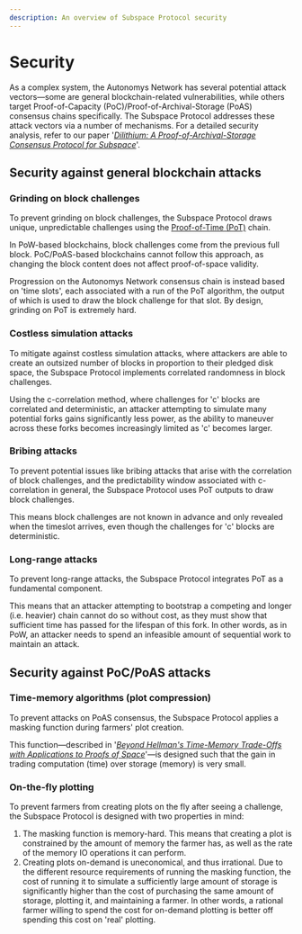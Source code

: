 ```yaml
---
description: An overview of Subspace Protocol security
---
```


# Security

As a complex system, the Autonomys Network has several potential attack vectors—some are general blockchain-related vulnerabilities, while others target Proof-of-Capacity (PoC)/Proof-of-Archival-Storage (PoAS) consensus chains specifically. The Subspace Protocol addresses these attack vectors via a number of mechanisms. For a detailed security analysis, refer to our paper '[_Dilithium: A Proof-of-Archival-Storage Consensus Protocol for Subspace_](https://github.com/subspace/consensus-v2-research-paper)'.

## Security against general blockchain attacks

### Grinding on block challenges

To prevent grinding on block challenges, the Subspace Protocol draws unique, unpredictable challenges using the [Proof-of-Time (PoT)](proof-of-time.md) chain.

In PoW-based blockchains, block challenges come from the previous full block. PoC/PoAS-based blockchains cannot follow this approach, as changing the block content does not affect proof-of-space validity.

Progression on the Autonomys Network consensus chain is instead based on 'time slots', each associated with a run of the PoT algorithm, the output of which is used to draw the block challenge for that slot. By design, grinding on PoT is extremely hard.

### Costless simulation attacks

To mitigate against costless simulation attacks, where attackers are able to create an outsized number of blocks in proportion to their pledged disk space, the Subspace Protocol implements correlated randomness in block challenges.

Using the c-correlation method, where challenges for 'c' blocks are correlated and deterministic, an attacker attempting to simulate many potential forks gains significantly less power, as the ability to maneuver across these forks becomes increasingly limited as 'c' becomes larger.

### Bribing attacks

To prevent potential issues like bribing attacks that arise with the correlation of block challenges, and the predictability window associated with c-correlation in general, the Subspace Protocol uses PoT outputs to draw block challenges.

This means block challenges are not known in advance and only revealed when the timeslot arrives, even though the challenges for 'c' blocks are deterministic.

### Long-range attacks

To prevent long-range attacks, the Subspace Protocol integrates PoT as a fundamental component.

This means that an attacker attempting to bootstrap a competing and longer (i.e. heavier) chain cannot do so without cost, as they must show that sufficient time has passed for the lifespan of this fork. In other words, as in PoW, an attacker needs to spend an infeasible amount of sequential work to maintain an attack.

## Security against PoC/PoAS attacks

### Time-memory algorithms (plot compression)

To prevent attacks on PoAS consensus, the Subspace Protocol applies a masking function during farmers' plot creation.

This function—described in '[_Beyond Hellman's Time-Memory Trade-Offs with Applications to Proofs of Space_](https://eprint.iacr.org/2017/893)'—is designed such that the gain in trading computation (time) over storage (memory) is very small.

### On-the-fly plotting

To prevent farmers from creating plots on the fly after seeing a challenge, the Subspace Protocol is designed with two properties in mind:

1. The masking function is memory-hard. This means that creating a plot is constrained by the amount of memory the farmer has, as well as the rate of the memory IO operations it can perform.
2. Creating plots on-demand is uneconomical, and thus irrational. Due to the different resource requirements of running the masking function, the cost of running it to simulate a sufficiently large amount of storage is significantly higher than the cost of purchasing the same amount of storage, plotting it, and maintaining a farmer. In other words, a rational farmer willing to spend the cost for on-demand plotting is better off spending this cost on 'real' plotting.
